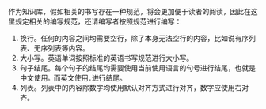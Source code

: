 作为知识库，假如相关的书写存在一种规范，将会更加便于读者的阅读，因此在这里规定相关的编写规范，还请编写者按照规范进行编写：

1. 换行。任何的内容之间均需要空行，除了本身无法空行的内容，比如说有序列表、无序列表等内容。
2. 大小写。英语单词按照标准的英语书写规范进行大小写。
3. 句子结尾。每个句子的结尾均需要使用当前使用语言的句号进行结尾，也就是中文使用`。`而英文使用`.`进行结尾。
4. 列表。列表中的内容除数字均使用默认对齐方式进行对齐，数字应使用右对齐。
